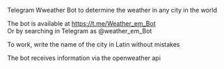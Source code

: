 Telegram Wweather Bot to determine the weather in any city in the world

The bot is available at https://t.me/Weather_em_Bot <br>
Or by searching in Telegram as @weather_em_Bot

To work, write the name of the city in Latin without mistakes

The bot receives information via the openweather api
